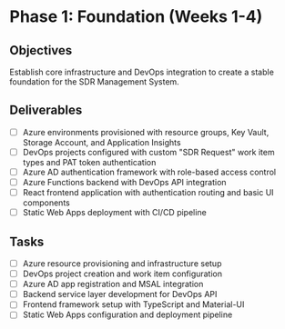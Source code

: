 # Phase 1: Foundation (Weeks 1-4)

## Objectives
Establish core infrastructure and DevOps integration to create a stable foundation for the SDR Management System.

## Deliverables
- [ ] Azure environments provisioned with resource groups, Key Vault, Storage Account, and Application Insights
- [ ] DevOps projects configured with custom "SDR Request" work item types and PAT token authentication
- [ ] Azure AD authentication framework with role-based access control
- [ ] Azure Functions backend with DevOps API integration
- [ ] React frontend application with authentication routing and basic UI components
- [ ] Static Web Apps deployment with CI/CD pipeline

## Tasks
- [ ] Azure resource provisioning and infrastructure setup
- [ ] DevOps project creation and work item configuration
- [ ] Azure AD app registration and MSAL integration
- [ ] Backend service layer development for DevOps API
- [ ] Frontend framework setup with TypeScript and Material-UI
- [ ] Static Web Apps configuration and deployment pipeline